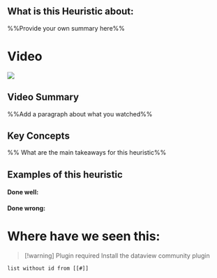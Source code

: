 ## What is this Heuristic about:
%%Provide your own summary here%%

# Video
![](https://www.youtube.com/watch?v=Ibndy9KLOSQ)

## Video Summary
%%Add a paragraph about what you watched%%

## Key Concepts
%% What are the main takeaways for this heuristic%%

## Examples of this heuristic

#### Done well:

#### Done wrong:

# Where have we seen this:

>[!warning] Plugin required
>Install the dataview community plugin

```dataview
list without id from [[#]]
```
